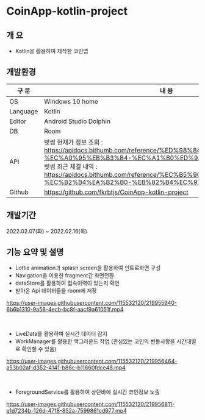 # CoinApp-kotlin-project

## 개 요

- Kotlin을 활용하여 제작한 코인앱

## 개발환경

| 구 분 | 내 용 |
| --- | --- |
| OS | Windows 10 home |
| Language | Kotlin |
| Editor | Android Studio Dolphin |
| DB | Room |
| API | 빗썸 현재가 정보 조회 : https://apidocs.bithumb.com/reference/%ED%98%84%EC%9E%AC%EA%B0%80-%EC%A0%95%EB%B3%B4-%EC%A1%B0%ED%9A%8C-all <br>빗썸 최근 체결 내역 : https://apidocs.bithumb.com/reference/%EC%B5%9C%EA%B7%BC-%EC%B2%B4%EA%B2%B0-%EB%82%B4%EC%97%AD |
| Github | https://github.com/fkrbtjs/CoinApp-kotlin-project |

## 개발기간

2022.02.07(화) ~ 2022.02.16(목)


## 기능 요약 및 설명


- Lottie animation과 splash screen을 활용하여 인트로화면 구성
- Navigation을 이용한 fragment간 화면전환
- dataStore를 활용하여 접속이력이 있는지 확인
- 받아온 Api 데이터들을 room에 저장

https://user-images.githubusercontent.com/115532120/219955940-6b6b1310-9a58-4ecb-bc8f-aacf9a61051f.mp4 

<br>


- LiveData를 활용하여 실시간 데이터 감지
- WorkManager를 활용한 백그라운드 작업 (관심있는 코인의 변동사항을 시간대별로 확인할 수 있음)

https://user-images.githubusercontent.com/115532120/219956464-a53b02af-d352-4141-b86c-b11660fdce48.mp4 

<br>



- ForegroundService를 활용하여 상단바에 실시간 코인정보 노출

https://user-images.githubusercontent.com/115532120/219956811-e1d7234b-126d-47f8-852a-7599861cd977.mp4 





